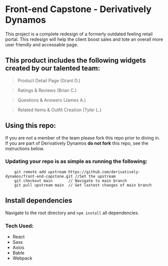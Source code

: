 # Front-end Capstone - Derivatively Dynamos

This project is a complete redesign of a formerly outdated feeling retail portal. This redesign will help the client boost sales and tote an overall more user friendly and accessable page.

## This product includes the following widgets created by our talented team:

> Product Detail Page (Grant D.)

> Ratings & Reviews (Brian C.)

> Questions & Answers (James A.)

> Related Items & Outfit Creation (Tyler L.)

## Using this repo:

If you are not a member of the team please fork this repo prior to diving in. If you are part of Derivatively Dynamos **do not fork** this repo, see the instructions below.

### Updating your repo is as simple as running the following:

```
    git remote add upstream https://github.com/derivatively-dynamos/front-end-capstone.git //Set the upstream
    git checkout main       // Navigate to main branch
    git pull upstream main  // Get lastest changes of main branch
```
## Install dependencies

Navigate to the root directory and `npm install` all dependencies.

### Tech Used:
- React
- Sass
- Axios
- Bable
- Webpack
